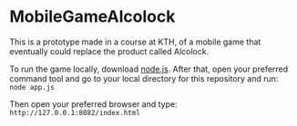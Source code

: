 # MobileGameAlcolock
This is a prototype made in a course at KTH, of a mobile game that eventually could replace the product called Alcolock. 

To run the game locally, download [node.js](https://www.npmjs.com/package/http-server).
After that, open your preferred command tool and go to your local directory for this repository and run:
```node app.js```

Then open your preferred browser and type: `http://127.0.0.1:8082/index.html`

<!--You also need Phaser to run the project. [Here](http://phaser.io/download/stable) is a guide to download Phaser.-->
